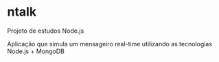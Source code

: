 # ntalk
Projeto de estudos Node.js

Aplicação que simula um mensageiro real-time utilizando as tecnologias Node.js + MongoDB
